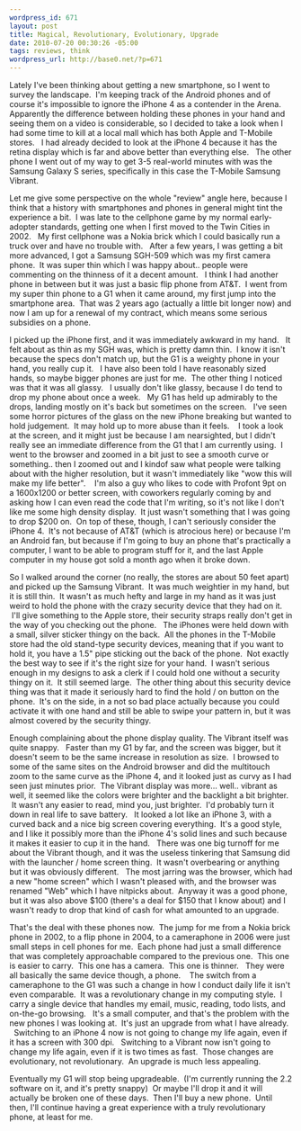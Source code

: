 ```yaml
--- 
wordpress_id: 671
layout: post
title: Magical, Revolutionary, Evolutionary, Upgrade
date: 2010-07-20 00:30:26 -05:00
tags: reviews, think
wordpress_url: http://base0.net/?p=671
---
```

Lately I've been thinking about getting a new smartphone, so I went to survey the landscape.  I'm keeping track of the Android phones and of course it's impossible to ignore the iPhone 4 as a contender in the Arena.   Apparently the difference between holding these phones in your hand and seeing them on a video is considerable, so I decided to take a look when I had some time to kill at a local mall which has both Apple and T-Mobile stores.   I had already decided to look at the iPhone 4 because it has the retina display which is far and above better than everything else.   The other phone I went out of my way to get 3-5 real-world minutes with was the Samsung Galaxy S series, specifically in this case the T-Mobile Samsung Vibrant.

Let me give some perspective on the whole "review" angle here, because I think that a history with smartphones and phones in general might tint the experience a bit.  I was late to the cellphone game by my normal early-adopter standards, getting one when I first moved to the Twin Cities in 2002.   My first cellphone was a Nokia brick which I could basically run a truck over and have no trouble with.   After a few years, I was getting a bit more advanced, I got a Samsung SGH-509 which was my first camera phone.  It was super thin which I was happy about.. people were commenting on the thinness of it a decent amount.   I think I had another phone in between but it was just a basic flip phone from AT&amp;T.  I went from my super thin phone to a G1 when it came around, my first jump into the smartphone area.  That was 2 years ago (actually a little bit longer now) and now I am up for a renewal of my contract, which means some serious subsidies on a phone.

I picked up the iPhone first, and it was immediately awkward in my hand.   It felt about as thin as my SGH was, which is pretty damn thin.  I know it isn't because the specs don't match up, but the G1 is a weighty phone in your hand, you really cup it.   I have also been told I have reasonably sized hands, so maybe bigger phones are just for me.  The other thing I noticed was that it was all glassy.   I usually don't like glassy, because I do tend to drop my phone about once a week.   My G1 has held up admirably to the drops, landing mostly on it's back but sometimes on the screen.   I've seen some horror pictures of the glass on the new iPhone breaking but wanted to hold judgement.  It may hold up to more abuse than it feels.    I took a look at the screen, and it might just be because I am nearsighted, but I didn't really see an immediate difference from the G1 that I am currently using.  I went to the browser and zoomed in a bit just to see a smooth curve or something.. then I zoomed out and I kindof saw what people were talking about with the higher resolution, but it wasn't immediately like "wow this will make my life better".    I'm also a guy who likes to code with Profont 9pt on a 1600x1200 or better screen, with coworkers regularly coming by and asking how I can even read the code that I'm writing, so it's not like I don't like me some high density display.  It just wasn't something that I was going to drop $200 on.  On top of these, though, I can't seriously consider the iPhone 4.  It's not because of AT&amp;T (which is atrocious here) or because I'm an Android fan, but because if I'm going to buy an phone that's practically a computer, I want to be able to program stuff for it, and the last Apple computer in my house got sold a month ago when it broke down.

So I walked around the corner (no really, the stores are about 50 feet apart) and picked up the Samsung Vibrant.  It was much weightier in my hand, but it is still thin.  It wasn't as much hefty and large in my hand as it was just weird to hold the phone with the crazy security device that they had on it.  I'll give something to the Apple store, their security straps really don't get in the way of you checking out the phone.   The iPhones were held down with a small, silver sticker thingy on the back.  All the phones in the T-Mobile store had the old stand-type security devices, meaning that if you want to hold it, you have a 1.5" pipe sticking out the back of the phone.  Not exactly the best way to see if it's the right size for your hand.  I wasn't serious enough in my designs to ask a clerk if I could hold one without a security thingy on it.  It still seemed large.  The other thing about this security device thing was that it made it seriously hard to find the hold / on button on the phone.  It's on the side, in a not so bad place actually because you could activate it with one hand and still be able to swipe your pattern in, but it was almost covered by the security thingy.

Enough complaining about the phone display quality. The Vibrant itself was quite snappy.   Faster than my G1 by far, and the screen was bigger, but it doesn't seem to be the same increase in resolution as size.  I browsed to some of the same sites on the Android browser and did the multitouch zoom to the same curve as the iPhone 4, and it looked just as curvy as I had seen just minutes prior.  The Vibrant display was more... well.. vibrant as well, it seemed like the colors were brighter and the backlight a bit brighter.  It wasn't any easier to read, mind you, just brighter.  I'd probably turn it down in real life to save battery.   It looked a lot like an iPhone 3, with a curved back and a nice big screen covering everything.  It's a good style, and I like it possibly more than the iPhone 4's solid lines and such because it makes it easier to cup it in the hand.   There was one big turnoff for me about the Vibrant though, and it was the useless tinkering that Samsung did with the launcher / home screen thing.  It wasn't overbearing or anything but it was obviously different.   The most jarring was the browser, which had a new "home screen" which I wasn't pleased with, and the browser was renamed "Web" which I have nitpicks about.  Anyway it was a good phone, but it was also above $100 (there's a deal for $150 that I know about) and I wasn't ready to drop that kind of cash for what amounted to an upgrade.

That's the deal with these phones now.  The jump for me from a Nokia brick phone in 2002, to a flip phone in 2004, to a cameraphone in 2006 were just small steps in cell phones for me.  Each phone had just a small difference that was completely approachable compared to the previous one.  This one is easier to carry.  This one has a camera.  This one is thinner.   They were all basically the same device though, a phone.    The switch from a cameraphone to the G1 was such a change in how I conduct daily life it isn't even comparable.  It was a revolutionary change in my computing style.  I carry a single device that handles my email, music, reading, todo lists, and on-the-go browsing.   It's a small computer, and that's the problem with the new phones I was looking at.  It's just an upgrade from what I have already.   Switching to an iPhone 4 now is not going to change my life again, even if it has a screen with 300 dpi.   Switching to a Vibrant now isn't going to change my life again, even if it is two times as fast.  Those changes are evolutionary, not revolutionary.  An upgrade is much less appealing.

Eventually my G1 will stop being upgradeable.  (I'm currently running the 2.2 software on it, and it's pretty snappy)  Or maybe I'll drop it and it will actually be broken one of these days.  Then I'll buy a new phone.  Until then, I'll continue having a great experience with a truly revolutionary phone, at least for me.
